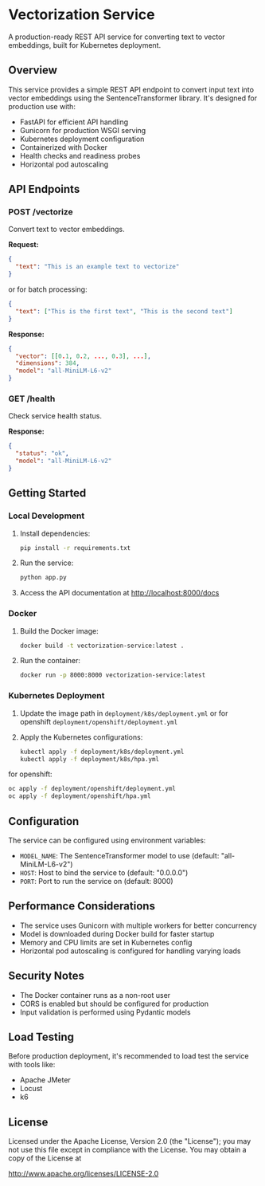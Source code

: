 # Vectorization Service

A production-ready REST API service for converting text to vector embeddings, built for Kubernetes deployment.

## Overview

This service provides a simple REST API endpoint to convert input text into vector embeddings using the SentenceTransformer library. It's designed for production use with:

- FastAPI for efficient API handling
- Gunicorn for production WSGI serving
- Kubernetes deployment configuration
- Containerized with Docker
- Health checks and readiness probes
- Horizontal pod autoscaling

## API Endpoints

### POST /vectorize

Convert text to vector embeddings.

**Request:**

```json
{
  "text": "This is an example text to vectorize"
}
```

or for batch processing:

```json
{
  "text": ["This is the first text", "This is the second text"]
}
```

**Response:**

```json
{
  "vector": [[0.1, 0.2, ..., 0.3], ...],
  "dimensions": 384,
  "model": "all-MiniLM-L6-v2"
}
```

### GET /health

Check service health status.

**Response:**

```json
{
  "status": "ok",
  "model": "all-MiniLM-L6-v2"
}
```

## Getting Started

### Local Development

1. Install dependencies:

   ```bash
   pip install -r requirements.txt
   ```

2. Run the service:

   ```bash
   python app.py
   ```

3. Access the API documentation at <http://localhost:8000/docs>

### Docker

1. Build the Docker image:

   ```bash
   docker build -t vectorization-service:latest .
   ```

2. Run the container:

   ```bash
   docker run -p 8000:8000 vectorization-service:latest
   ```

### Kubernetes Deployment

1. Update the image path in `deployment/k8s/deployment.yml` or for openshift `deployment/openshift/deployment.yml`

2. Apply the Kubernetes configurations:

   ```bash
   kubectl apply -f deployment/k8s/deployment.yml
   kubectl apply -f deployment/k8s/hpa.yml
   ```

for openshift:

   ```bash
   oc apply -f deployment/openshift/deployment.yml
   oc apply -f deployment/openshift/hpa.yml
   ```

## Configuration

The service can be configured using environment variables:

- `MODEL_NAME`: The SentenceTransformer model to use (default: "all-MiniLM-L6-v2")
- `HOST`: Host to bind the service to (default: "0.0.0.0")
- `PORT`: Port to run the service on (default: 8000)

## Performance Considerations

- The service uses Gunicorn with multiple workers for better concurrency
- Model is downloaded during Docker build for faster startup
- Memory and CPU limits are set in Kubernetes config
- Horizontal pod autoscaling is configured for handling varying loads

## Security Notes

- The Docker container runs as a non-root user
- CORS is enabled but should be configured for production
- Input validation is performed using Pydantic models

## Load Testing

Before production deployment, it's recommended to load test the service with tools like:

- Apache JMeter
- Locust
- k6

## License

Licensed under the Apache License, Version 2.0 (the "License"); you may not use this file except in compliance with the License. You may obtain a copy of the License at

<http://www.apache.org/licenses/LICENSE-2.0>
